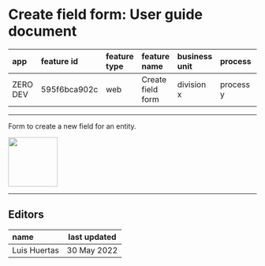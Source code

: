 # Create field form: User guide document

| app      | feature id   | feature type | feature name      | business unit | process   | department |
| :------- | :----------- | :----------- | :---------------- | :------------ | :-------- | :--------- |
| ZERO DEV | 595f6bca902c | web          | Create field form | division x    | process y | finance    |

---

Form to create a new field for an entity.

<a href="https://drive.google.com/file/d/1bcmxsrFyuN9Sp4zGiTjkBHCQCbcm5ov7/view?usp=sharing">
    <img src="https://i.ibb.co/rt0Hf3q/video.png" width="100">
</a>

---

## Editors

| name         | last updated |
| :----------- | ------------ |
| Luis Huertas | 30 May 2022  |
